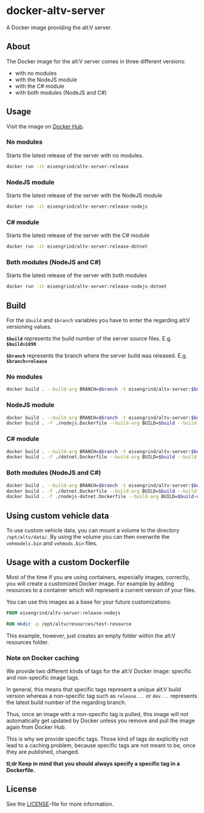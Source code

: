 
# docker-altv-server

A Docker image providing the alt:V server.

## About

The Docker image for the alt:V server comes in three different versions:

- with no modules
- with the NodeJS module
- with the C# module
- with both modules (NodeJS and C#)

## Usage

Visit the image on [Docker Hub](https://hub.docker.com/r/eisengrind/altv-server).

### No modules

Starts the latest release of the server with no modules.

```sh
docker run -it eisengrind/altv-server:release
```

### NodeJS module

Starts the latest release of the server with the NodeJS module

```sh
docker run -it eisengrind/altv-server:release-nodejs
```

### C# module

Starts the latest release of the server with the C# module

```sh
docker run -it eisengrind/altv-server:release-dotnet
```

### Both modules (NodeJS and C#)

Starts the latest release of the server with both modules

```sh
docker run -it eisengrind/altv-server:release-nodejs-dotnet
```

## Build

For the `$build` and `$branch` variables you have to enter the regarding alt:V versioning values.

**`$build`** represents the build number of the server source files. E.g. **`$build=1098`**

**`$branch`** represents the branch where the server build was released. E.g. **`$branch=release`**

### No modules

```sh
docker build . --build-arg BRANCH=$branch -t eisengrind/altv-server:$build
```

### NodeJS module

```sh
docker build . --build-arg BRANCH=$branch -t eisengrind/altv-server:$build
docker build . -f ./nodejs.Dockerfile --build-arg BUILD=$build --build-arg BRANCH=$branch -t eisengrind/altv-server:$build-nodejs
```

### C# module

```sh
docker build . --build-arg BRANCH=$branch -t eisengrind/altv-server:$build
docker build . -f ./dotnet.Dockerfile --build-arg BUILD=$build --build-arg BRANCH=$branch -t eisengrind/altv-server:$build-dotnet
```

### Both modules (NodeJS and C#)

```sh
docker build . --build-arg BRANCH=$branch -t eisengrind/altv-server:$build
docker build . -f ./dotnet.Dockerfile --build-arg BUILD=$build --build-arg BRANCH=$branch -t eisengrind/altv-server:$build-dotnet
docker build . -f ./nodejs-dotnet.Dockerfile --build-arg BUILD=$build-dotnet --build-arg BRANCH=$branch -t eisengrind/altv-server:$build-nodejs-dotnet
```

## Using custom vehicle data

To use custom vehicle data, you can mount a volume to the directory `/opt/altv/data/`. By using the volume you can then overwrite the `vehmodels.bin` and `vehmods.bin` files.

## Usage with a custom Dockerfile

Most of the time if you are using containers, especially images, correctly, you will create a customized Docker image. For example by adding resources to a container which will represent a current version of your files.

You can use this images as a base for your future customizations:

```Dockerfile
FROM eisengrind/altv-server:release-nodejs

RUN mkdir -p /opt/altv/resources/test-resource
```

This example, however, just creates an empty folder within the alt:V resources folder.

### Note on Docker caching

We provide two different kinds of tags for the alt:V Docker image: specific and non-specific image tags.

In general, this means that specific tags represent a unique alt:V build version whereas a non-specific tag such as `release...` or `dev...` represents the latest build number of the regarding branch.

Thus, once an image with a non-specific tag is pulled, this image will not automatically get updated by Docker unless you remove and pull the image again from Docker Hub.

This is why we provide specific tags. Those kind of tags do explicitly not lead to a caching problem, because specific tags are not meant to be, once they are published, changed.

**tl;dr Keep in mind that you should always specify a specific tag in a Dockerfile.**

## License

See the [LICENSE](https://github.com/eisengrind/docker-altv-server/blob/master/LICENSE)-file for more information.
